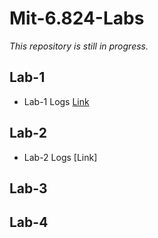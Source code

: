 # Mit-6.824-Labs

*This repository is still in progress.*

## Lab-1

* Lab-1 Logs [Link](https://github.com/guanrenyang/MIT-6.824-Labs/blob/master/Lab1-Logs)

## Lab-2

* Lab-2 Logs [Link]

## Lab-3
## Lab-4

